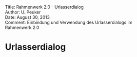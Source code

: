 Title:   Rahmenwerk 2.0 - Urlasserdialog  
Author:  U. Peuker  
Date:    August 30, 2013  
Comment: Einbindung und Verwendung des Urlasserdialogs im Rahmenwerk 2.0

Urlasserdialog
==============

